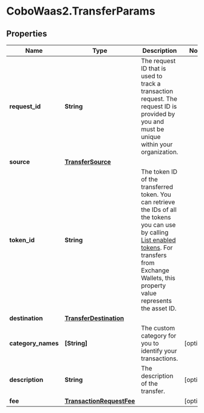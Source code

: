 # CoboWaas2.TransferParams

## Properties

Name | Type | Description | Notes
------------ | ------------- | ------------- | -------------
**request_id** | **String** | The request ID that is used to track a transaction request. The request ID is provided by you and must be unique within your organization. | 
**source** | [**TransferSource**](TransferSource.md) |  | 
**token_id** | **String** | The token ID of the transferred token. You can retrieve the IDs of all the tokens you can use by calling [List enabled tokens](/v2/api-references/wallets/list-enabled-tokens). For transfers from Exchange Wallets, this property value represents the asset ID. | 
**destination** | [**TransferDestination**](TransferDestination.md) |  | 
**category_names** | **[String]** | The custom category for you to identify your transactions. | [optional] 
**description** | **String** | The description of the transfer. | [optional] 
**fee** | [**TransactionRequestFee**](TransactionRequestFee.md) |  | [optional] 


